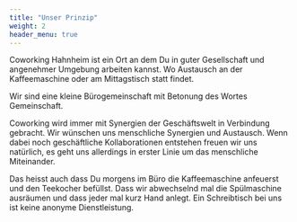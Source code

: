```yaml
---
title: "Unser Prinzip"
weight: 2
header_menu: true
---
```


Coworking Hahnheim ist ein Ort an dem Du in guter Gesellschaft und angenehmer Umgebung arbeiten kannst.
Wo Austausch an der Kaffeemaschine oder am Mittagstisch statt findet.

Wir sind eine kleine Bürogemeinschaft mit Betonung des Wortes Gemeinschaft.

Coworking wird immer mit Synergien der Geschäftswelt in Verbindung gebracht. 
Wir wünschen uns menschliche Synergien und Austausch. 
Wenn dabei noch geschäftliche Kollaborationen entstehen freuen wir uns natürlich, 
es geht uns allerdings in erster Linie um das menschliche Miteinander.

Das heisst auch dass Du morgens im Büro die Kaffeemaschine anfeuerst und den Teekocher befüllst. 
Dass wir abwechselnd mal die Spülmaschine ausräumen und dass jeder mal kurz Hand anlegt.
Ein Schreibtisch bei uns ist keine anonyme Dienstleistung.